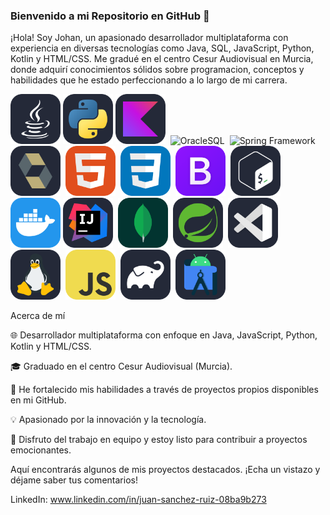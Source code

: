 

### Bienvenido a mi Repositorio en GitHub 👋
¡Hola! Soy Johan, un apasionado desarrollador multiplataforma con experiencia en diversas tecnologías como Java, SQL, JavaScript, Python, Kotlin y HTML/CSS. Me gradué en el centro Cesur Audiovisual en Murcia, donde adquirí conocimientos sólidos sobre programacion, conceptos y habilidades que he estado perfeccionando a lo largo de mi carrera.

<div>
    <img src="https://github.com/tandpfun/skill-icons/blob/main/icons/Java-Dark.svg" title="Java" alt="Java" width="80" height="80"/>
    <img src="https://github.com/tandpfun/skill-icons/blob/main/icons/Python-Dark.svg" title="Python" alt="Python" width="80" height="80"/>
    <img src="https://github.com/tandpfun/skill-icons/blob/main/icons/Kotlin-Dark.svg" title="Kotlin" alt="Kotlin" width="80" height="80"/>&nbsp;
    <img src="https://i.imgur.com/yFkUuqA.png" title="OracleSQL" alt="OracleSQL" width="80" height="80"/>&nbsp;
    <img src="https://i.imgur.com/Y7Rp14Q.png" title="Spring Framework" alt="Spring Framework" width="80" height="80"/>&nbsp;
    <img src="https://github.com/tandpfun/skill-icons/blob/main/icons/Hibernate-Dark.svg" title="Hibernate" alt="Hibernate" width="80" height="80"/>&nbsp;
    <img src="https://github.com/tandpfun/skill-icons/blob/main/icons/HTML.svg" title="HTML5" alt="HTML" width="80" height="80"/>&nbsp;
    <img src="https://github.com/tandpfun/skill-icons/blob/main/icons/CSS.svg" title="CSS3" alt="CSS" width="80" height="80"/>&nbsp;
    <img src="https://github.com/tandpfun/skill-icons/blob/main/icons/Bootstrap.svg" title="BootStrap" alt="BootStrap" width="80" height="80"/>&nbsp;
    <img src="https://github.com/tandpfun/skill-icons/blob/main/icons/Bash-Dark.svg" title="Bash" alt="Bash" width="80" height="80"/>
    <img src="https://github.com/tandpfun/skill-icons/blob/main/icons/Docker.svg" title="Docker" alt="Docker" width="80" height="80"/>
    <img src="https://github.com/tandpfun/skill-icons/blob/main/icons/Idea-Dark.svg" title="IntelliJ IDEA" alt="IntelliJ IDEA" width="80" height="80"/>&nbsp;
    <img src="https://github.com/tandpfun/skill-icons/blob/main/icons/MongoDB.svg" title="MongoDB" alt="MongoDB" width="80" height="80"/>&nbsp;
    <img src="https://github.com/tandpfun/skill-icons/blob/main/icons/Spring-Dark.svg" title="Spring Boot" alt="Spring Boot" width="80" height="80"/>&nbsp;
    <img src="https://github.com/tandpfun/skill-icons/blob/main/icons/VSCode-Dark.svg" title="Visual Studio Code" alt="Visual Studio Code" width="80" height="80"/>&nbsp;
    <img src="https://github.com/tandpfun/skill-icons/blob/main/icons/Linux-Dark.svg" title="Linux" alt="Linux" width="80" height="80"/>&nbsp;
    <img src="https://github.com/tandpfun/skill-icons/blob/main/icons/JavaScript.svg" title="JavaScript" alt="JavaScript" width="80" height="80"/>&nbsp;
    <img src="https://github.com/tandpfun/skill-icons/blob/main/icons/Gradle-Dark.svg" title="Gradle" alt="Gradle" width="80" height="80"/>&nbsp;
    <img src="https://github.com/tandpfun/skill-icons/blob/main/icons/AndroidStudio-Dark.svg" title="Android Studio" alt="Android Studio" width="80" height="80"/>&nbsp;
</div>

Acerca de mí



🌐 Desarrollador multiplataforma con enfoque en Java, JavaScript, Python, Kotlin y HTML/CSS.




🎓 Graduado en el centro Cesur Audiovisual (Murcia).




💼 He fortalecido mis habilidades a través de proyectos propios disponibles en mi GitHub.




💡 Apasionado por la innovación y la tecnología.




👥 Disfruto del trabajo en equipo y estoy listo para contribuir a proyectos emocionantes.



Aquí encontrarás algunos de mis proyectos destacados. ¡Echa un vistazo y déjame saber tus comentarios!


LinkedIn: www.linkedin.com/in/juan-sanchez-ruiz-08ba9b273



